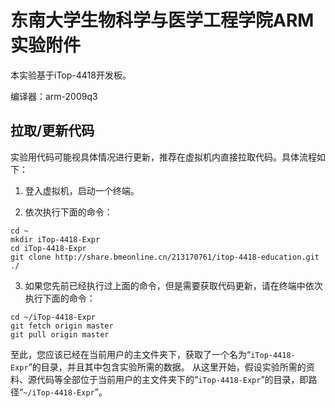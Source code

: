 # 东南大学生物科学与医学工程学院ARM实验附件

本实验基于iTop-4418开发板。

编译器：arm-2009q3

## 拉取/更新代码

实验用代码可能视具体情况进行更新，推荐在虚拟机内直接拉取代码。具体流程如下：

1. 登入虚拟机，启动一个终端。
   
2. 依次执行下面的命令：

```
cd ~
mkdir iTop-4418-Expr
cd iTop-4418-Expr
git clone http://share.bmeonline.cn/213170761/itop-4418-education.git ./
```

3. 如果您先前已经执行过上面的命令，但是需要获取代码更新，请在终端中依次执行下面的命令：

```
cd ~/iTop-4418-Expr
git fetch origin master
git pull origin master
```

至此，您应该已经在当前用户的主文件夹下，获取了一个名为“`iTop-4418-Expr`”的目录，并且其中包含实验所需的数据。
从这里开始，假设实验所需的资料、源代码等全部位于当前用户的主文件夹下的“`iTop-4418-Expr`”的目录，即路径“`~/iTop-4418-Expr`”。
